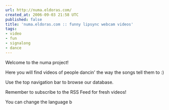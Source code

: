 ```yaml
---
url: http://numa.eldoras.com/
created_at: 2006-09-03 21:58 UTC
published: false
title: 'numa.eldoras.com :: funny lipsync webcam videos'
tags:
- video
- fun
- signalong
- dance
---
```


Welcome to the numa project!

Here you will find videos of people dancin' the way the songs tell them to :)

Use the top navigation bar to browse our database.

Remember to subscribe to the RSS Feed for fresh videos!

You can change the language b
